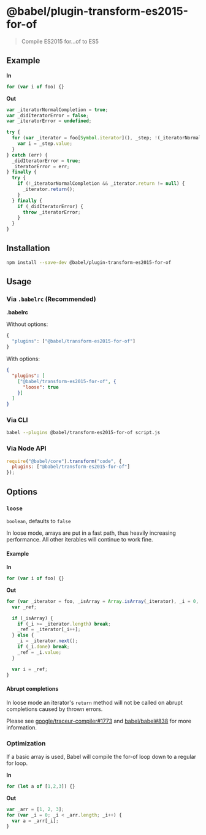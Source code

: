 # @babel/plugin-transform-es2015-for-of

> Compile ES2015 for...of to ES5

## Example

**In**

```js
for (var i of foo) {}
```

**Out**

```js
var _iteratorNormalCompletion = true;
var _didIteratorError = false;
var _iteratorError = undefined;

try {
  for (var _iterator = foo[Symbol.iterator](), _step; !(_iteratorNormalCompletion = (_step = _iterator.next()).done); _iteratorNormalCompletion = true) {
    var i = _step.value;
  }
} catch (err) {
  _didIteratorError = true;
  _iteratorError = err;
} finally {
  try {
    if (!_iteratorNormalCompletion && _iterator.return != null) {
      _iterator.return();
    }
  } finally {
    if (_didIteratorError) {
      throw _iteratorError;
    }
  }
}
```

## Installation

```sh
npm install --save-dev @babel/plugin-transform-es2015-for-of
```

## Usage

### Via `.babelrc` (Recommended)

**.babelrc**

Without options:

```js
{
  "plugins": ["@babel/transform-es2015-for-of"]
}
```

With options:

```json
{
  "plugins": [
    ["@babel/transform-es2015-for-of", {
      "loose": true
    }]
  ]
}
```

### Via CLI

```sh
babel --plugins @babel/transform-es2015-for-of script.js
```

### Via Node API

```javascript
require("@babel/core").transform("code", {
  plugins: ["@babel/transform-es2015-for-of"]
});
```

## Options

### `loose`

`boolean`, defaults to `false`

In loose mode, arrays are put in a fast path, thus heavily increasing performance.
All other iterables will continue to work fine.

#### Example

**In**

```js
for (var i of foo) {}
```

**Out**

```js
for (var _iterator = foo, _isArray = Array.isArray(_iterator), _i = 0, _iterator = _isArray ? _iterator : _iterator[Symbol.iterator]();;) {
  var _ref;

  if (_isArray) {
    if (_i >= _iterator.length) break;
    _ref = _iterator[_i++];
  } else {
    _i = _iterator.next();
    if (_i.done) break;
    _ref = _i.value;
  }

  var i = _ref;
}
```

#### Abrupt completions

In loose mode an iterator's `return` method will not be called on abrupt completions caused by thrown errors.

Please see [google/traceur-compiler#1773](https://github.com/google/traceur-compiler/issues/1773) and
[babel/babel#838](https://github.com/babel/babel/issues/838) for more information.

### Optimization

If a basic array is used, Babel will compile the for-of loop down to a regular for loop.

**In**

```js
for (let a of [1,2,3]) {}
```

**Out**

```js
var _arr = [1, 2, 3];
for (var _i = 0; _i < _arr.length; _i++) {
  var a = _arr[_i];
}
```
